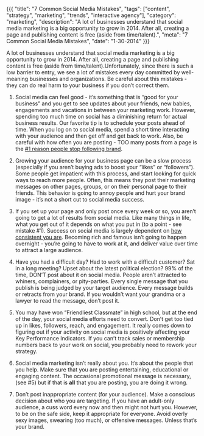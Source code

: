 {{{
  "title": "7 Common Social Media Mistakes",
  "tags": ["content", "strategy", "marketing", "trends", "interactive agency"],
  "category": "marketing",
  "description": "A lot of businesses understand that social media marketing is a big opportunity to grow in 2014. After all, creating a page and publishing content is free (aside from time/talent).",
  "meta": "7 Common Social Media Mistakes",
  "date": "1-30-2014"
}}}

A lot of businesses understand that social media marketing is a big opportunity to grow in 2014. After all, creating a page and publishing content is free (aside from time/talent).<!--more-->Unfortunately, since there is such a low barrier to entry, we see a lot of mistakes every day committed by well-meaning businesses and organizations. Be careful about this mistakes - they can do real harm to your business if you don’t correct  them. 

1. Social media can feel good - it’s something that is “good for your business” and you get to see updates about your friends, new babies, engagements and vacations in between your marketing work. However, spending too much time on social has a diminishing return for actual business results. Our favorite tip is to schedule your posts ahead of time. When you log on to social media, spend a short time interacting with your audience and then get off and get back to work. Also, be careful with how often you are posting - TOO many posts from a page is the [#1 reason people stop following brand](http://lab42.com/infographics/like-us).

2. Growing your audience for your business page can be a slow process (especially if you aren’t buying ads to boost your “likes” or “followers”). Some people get impatient with this process, and start looking for quick ways to reach more people. Often, this means they post their marketing messages on other pages, groups, or on their personal page to their friends. This behavior is going to annoy people and hurt your brand image - it’s not a short cut to social media success.

3. If you set up your page and only post once every week or so, you aren’t going to get a lot of results from social media. Like many things in life, what you get out of it depends on what you put in (to a point - see mistake #1). Success on social media is largely dependent on [how consistent you are](http://socialmediatoday.com/kanter/597356/one-simple-secret-social-media-success-post-consistent-content-your-audience-loves). Becoming rich and famous isn’t going to happen overnight - you’re going to have to work at it, and deliver value over time to attract a large audience. 

4. Have you had a difficult day? Had to work with a difficult customer? Sat in a long meeting? Upset about the latest political election? 99% of the time, DON’T post about it on social media. People aren’t attracted to whiners, complainers, or pity-parties. Every single message that you publish is being judged by your target audience. Every message builds or retracts from your brand. If you wouldn’t want your grandma or a lawyer to read the message, don’t post it.

5. You may have won “Friendliest Classmate” in high school, but at the end of the day, your social media efforts need to convert. Don’t get too tied up in likes, followers, reach, and engagement. It really comes down to figuring out if your activity on social media is positively affecting your Key Performance Indicators. If you can’t track sales or membership numbers back to your work on social, you probably need to rework your strategy.

6. Social media marketing isn’t really about you. It’s about the people that you help. Make sure that you are posting entertaining, educational or engaging content. The occasional promotional message is necessary, (see #5) but if that is **all** that you are posting, you are doing it wrong.

7. Don’t post inappropriate content (for your audience). Make a conscious decision about who you are targeting. If you have an adult-only audience, a cuss word every now and then might not hurt you. However, to be on the safe side, keep it appropriate for everyone. Avoid overly sexy images, swearing (too much), or offensive messages. Unless that’s your brand.
